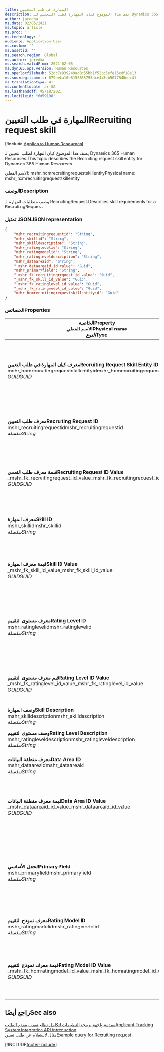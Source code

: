 ```yaml
---
title: المهارة في طلب التعيين
description: يصف هذا الموضوع كيان المهارة لطلب التعيين لـ Dynamics 365 Human Resources.
author: jaredha
ms.date: 02/05/2021
ms.topic: article
ms.prod: ''
ms.technology: ''
audience: Application User
ms.custom: ''
ms.assetid: ''
ms.search.region: Global
ms.author: jaredha
ms.search.validFrom: 2021-02-05
ms.dyn365.ops.version: Human Resources
ms.openlocfilehash: 52dc7a839249ad8d55bb1f52cc5efe15cdf18e13
ms.sourcegitcommit: 879ee8a10e6158885795dce4b3db5077540eec41
ms.translationtype: HT
ms.contentlocale: ar-SA
ms.lasthandoff: 05/18/2021
ms.locfileid: "6059198"
---
```

# <a name="recruiting-request-skill"></a><span data-ttu-id="cda44-103">المهارة في طلب التعيين</span><span class="sxs-lookup"><span data-stu-id="cda44-103">Recruiting request skill</span></span>

[!include [Applies to Human Resources](../includes/applies-to-hr.md)]

<span data-ttu-id="cda44-104">يصف هذا الموضوع كيان المهارة لطلب التعيين لـ Dynamics 365 Human Resources.</span><span class="sxs-lookup"><span data-stu-id="cda44-104">This topic describes the Recruiting request skill entity for Dynamics 365 Human Resources.</span></span>

<span data-ttu-id="cda44-105">الاسم الفعلي: mshr_hcmrecruitingrequestskillentity</span><span class="sxs-lookup"><span data-stu-id="cda44-105">Physical name: mshr_hcmrecruitingrequestskillentity</span></span>

### <a name="description"></a><span data-ttu-id="cda44-106">الوصف</span><span class="sxs-lookup"><span data-stu-id="cda44-106">Description</span></span>

<span data-ttu-id="cda44-107">وصف متطلبات المهارة لـ RecruitingRequest.</span><span class="sxs-lookup"><span data-stu-id="cda44-107">Describes skill requirements for a RecruitingRequest.</span></span>

### <a name="json-representation"></a><span data-ttu-id="cda44-108">تمثيل JSON</span><span class="sxs-lookup"><span data-stu-id="cda44-108">JSON representation</span></span>

```json
{
    "mshr_recruitingrequestid": "String",
    "mshr_skillid": "String",
    "mshr_skilldescription": "String",
    "mshr_ratinglevelid": "String",
    "mshr_ratingmodelid": "String",
    "mshr_ratingleveldescription": "String",
    "mshr_dataareaid": "String",
    "_mshr_dataareaid_id_value": "Guid",
    "mshr_primaryfield": "String",
    "_mshr_fk_recruitingrequest_id_value": "Guid",
    "_mshr_fk_skill_id_value": "Guid",
    "_mshr_fk_ratinglevel_id_value": "Guid",
    "_mshr_fk_ratingmodel_id_value": "Guid",
    "mshr_hcmrecruitingrequestskillentityid": "Guid"
}
```

### <a name="properties"></a><span data-ttu-id="cda44-109">الخصائص</span><span class="sxs-lookup"><span data-stu-id="cda44-109">Properties</span></span>

| <span data-ttu-id="cda44-110">الخاصية</span><span class="sxs-lookup"><span data-stu-id="cda44-110">Property</span></span><br><span data-ttu-id="cda44-111">**الاسم الفعلي**</span><span class="sxs-lookup"><span data-stu-id="cda44-111">**Physical name**</span></span><br><span data-ttu-id="cda44-112">**_النوع_**</span><span class="sxs-lookup"><span data-stu-id="cda44-112">**_Type_**</span></span> | <span data-ttu-id="cda44-113">استخدام</span><span class="sxs-lookup"><span data-stu-id="cda44-113">Use</span></span> | <span data-ttu-id="cda44-114">الوصف</span><span class="sxs-lookup"><span data-stu-id="cda44-114">Description</span></span> |
| --- | --- | --- |
| <span data-ttu-id="cda44-115">**معرف كيان المهارة في طلب التعيين**</span><span class="sxs-lookup"><span data-stu-id="cda44-115">**Recruiting Request Skill Entity ID**</span></span><br><span data-ttu-id="cda44-116">mshr_hcmrecruitingrequestskillentityid</span><span class="sxs-lookup"><span data-stu-id="cda44-116">mshr_hcmrecruitingrequestskillentityid</span></span><br><span data-ttu-id="cda44-117">*GUID*</span><span class="sxs-lookup"><span data-stu-id="cda44-117">*GUID*</span></span> | <span data-ttu-id="cda44-118">للقراءة فقط</span><span class="sxs-lookup"><span data-stu-id="cda44-118">Read-only</span></span><br><span data-ttu-id="cda44-119">مطلوب</span><span class="sxs-lookup"><span data-stu-id="cda44-119">Required</span></span> | <span data-ttu-id="cda44-120">معرف فريد منشأ بواسطة النظام لسجل **المهارة في طلب التعيين**.</span><span class="sxs-lookup"><span data-stu-id="cda44-120">System-generated unique identifier for the **Recruiting Request Skill** record.</span></span> |
| <span data-ttu-id="cda44-121">**معرف طلب التعيين**</span><span class="sxs-lookup"><span data-stu-id="cda44-121">**Recruiting Request ID**</span></span><br><span data-ttu-id="cda44-122">mshr_recruitingrequestid</span><span class="sxs-lookup"><span data-stu-id="cda44-122">mshr_recruitingrequestid</span></span><br><span data-ttu-id="cda44-123">*سلسلة*</span><span class="sxs-lookup"><span data-stu-id="cda44-123">*String*</span></span> | <span data-ttu-id="cda44-124">الكتابة مرة واحدة</span><span class="sxs-lookup"><span data-stu-id="cda44-124">Write-once</span></span><br><span data-ttu-id="cda44-125">مطلوب</span><span class="sxs-lookup"><span data-stu-id="cda44-125">Required</span></span> | <span data-ttu-id="cda44-126">المعرف الفريد القابل للقراءة من قبل المستخدم لطلب التعيين المقترن.</span><span class="sxs-lookup"><span data-stu-id="cda44-126">The user-readable unique identifier of the associated recruiting request.</span></span> |
| <span data-ttu-id="cda44-127">**قيمة معرف طلب التعيين**</span><span class="sxs-lookup"><span data-stu-id="cda44-127">**Recruiting Request ID Value**</span></span><br><span data-ttu-id="cda44-128">_mshr_fk_recruitingrequest_id_value</span><span class="sxs-lookup"><span data-stu-id="cda44-128">_mshr_fk_recruitingrequest_id_value</span></span><br><span data-ttu-id="cda44-129">*GUID*</span><span class="sxs-lookup"><span data-stu-id="cda44-129">*GUID*</span></span> | <span data-ttu-id="cda44-130">للقراءة فقط</span><span class="sxs-lookup"><span data-stu-id="cda44-130">Read-only</span></span><br><span data-ttu-id="cda44-131">مطلوب</span><span class="sxs-lookup"><span data-stu-id="cda44-131">Required</span></span><br> <span data-ttu-id="cda44-132">المفتاح الخارجي: mshr_hcmrecruitingrequestentityid لكيان mshr_hcmrecruitingrequestentity</span><span class="sxs-lookup"><span data-stu-id="cda44-132">Foreign key: mshr_hcmrecruitingrequestentityid of mshr_hcmrecruitingrequestentity entity</span></span> | <span data-ttu-id="cda44-133">المعرف الفريد المنشأ بواسطة النظام لطلب التعيين المقترن.</span><span class="sxs-lookup"><span data-stu-id="cda44-133">System-generated unique identifier of the associated recruiting request.</span></span> |
| <span data-ttu-id="cda44-134">**معرف المهارة**</span><span class="sxs-lookup"><span data-stu-id="cda44-134">**Skill ID**</span></span><br><span data-ttu-id="cda44-135">mshr_skillid</span><span class="sxs-lookup"><span data-stu-id="cda44-135">mshr_skillid</span></span><br><span data-ttu-id="cda44-136">*سلسلة*</span><span class="sxs-lookup"><span data-stu-id="cda44-136">*String*</span></span><br> | <span data-ttu-id="cda44-137">الكتابة مرة واحدة</span><span class="sxs-lookup"><span data-stu-id="cda44-137">Write-once</span></span><br><span data-ttu-id="cda44-138">مطلوب</span><span class="sxs-lookup"><span data-stu-id="cda44-138">Required</span></span> | <span data-ttu-id="cda44-139">المعرف الفريد القابل للقراءة من قبل المستخدم للمهارة المطلوبة.</span><span class="sxs-lookup"><span data-stu-id="cda44-139">The user-readable unique identifier of the required skill.</span></span> |
| <span data-ttu-id="cda44-140">**قيمة معرف المهارة**</span><span class="sxs-lookup"><span data-stu-id="cda44-140">**Skill ID Value**</span></span><br><span data-ttu-id="cda44-141">_mshr_fk_skill_id_value</span><span class="sxs-lookup"><span data-stu-id="cda44-141">_mshr_fk_skill_id_value</span></span><br><span data-ttu-id="cda44-142">*GUID*</span><span class="sxs-lookup"><span data-stu-id="cda44-142">*GUID*</span></span> | <span data-ttu-id="cda44-143">للقراءة فقط</span><span class="sxs-lookup"><span data-stu-id="cda44-143">Read-only</span></span><br><span data-ttu-id="cda44-144">مطلوب</span><span class="sxs-lookup"><span data-stu-id="cda44-144">Required</span></span><br><span data-ttu-id="cda44-145">المفتاح الخارجي: mshr_hcmskillentityid للكيان mshr_hcmskillentity</span><span class="sxs-lookup"><span data-stu-id="cda44-145">Foreign key: mshr_hcmskillentityid of mshr_hcmskillentity entity</span></span> | <span data-ttu-id="cda44-146">معرف فريد منشأ بواسطة النظام للمهارة المطلوبة.</span><span class="sxs-lookup"><span data-stu-id="cda44-146">System-generated unique identifier of the required skill.</span></span> |
| <span data-ttu-id="cda44-147">**معرف مستوى التقييم**</span><span class="sxs-lookup"><span data-stu-id="cda44-147">**Rating Level ID**</span></span><br><span data-ttu-id="cda44-148">mshr_ratinglevelid</span><span class="sxs-lookup"><span data-stu-id="cda44-148">mshr_ratinglevelid</span></span><br><span data-ttu-id="cda44-149">*سلسلة*</span><span class="sxs-lookup"><span data-stu-id="cda44-149">*String*</span></span> | <span data-ttu-id="cda44-150">الكتابة مرة واحدة</span><span class="sxs-lookup"><span data-stu-id="cda44-150">Write-once</span></span><br><span data-ttu-id="cda44-151">اختياري</span><span class="sxs-lookup"><span data-stu-id="cda44-151">Optional</span></span> | <span data-ttu-id="cda44-152">قيمة مستوى المهارة المطلوبة المحددة للوظيفة، استنادا إلى نموذج التقييم المعين للمهارة.</span><span class="sxs-lookup"><span data-stu-id="cda44-152">The required skill level value selected for the job, based on the rating model assigned to the skill.</span></span> |
| <span data-ttu-id="cda44-153">**قيم معرف مستوى التقييم**</span><span class="sxs-lookup"><span data-stu-id="cda44-153">**Rating Level ID Value**</span></span><br><span data-ttu-id="cda44-154">_mshr_fk_ratinglevel_id_value</span><span class="sxs-lookup"><span data-stu-id="cda44-154">_mshr_fk_ratinglevel_id_value</span></span><br><span data-ttu-id="cda44-155">*GUID*</span><span class="sxs-lookup"><span data-stu-id="cda44-155">*GUID*</span></span> | <span data-ttu-id="cda44-156">للقراءة فقط</span><span class="sxs-lookup"><span data-stu-id="cda44-156">Read-only</span></span><br><span data-ttu-id="cda44-157">اختياري</span><span class="sxs-lookup"><span data-stu-id="cda44-157">Optional</span></span><br><span data-ttu-id="cda44-158">المفتاح الخارجي: mshr_hcmratinglevelentityid للكيان mshr_hcmratinglevelentity</span><span class="sxs-lookup"><span data-stu-id="cda44-158">Foreign key: mshr_hcmratinglevelentityid of mshr_hcmratinglevelentity entity</span></span> | <span data-ttu-id="cda44-159">معرف فريد منشأ بواسطة النظام للمستوى.</span><span class="sxs-lookup"><span data-stu-id="cda44-159">System-generated unique identifier for the level.</span></span> |
| <span data-ttu-id="cda44-160">**وصف المهارة**</span><span class="sxs-lookup"><span data-stu-id="cda44-160">**Skill Description**</span></span><br><span data-ttu-id="cda44-161">mshr_skilldescription</span><span class="sxs-lookup"><span data-stu-id="cda44-161">mshr_skilldescription</span></span><br><span data-ttu-id="cda44-162">*سلسلة*</span><span class="sxs-lookup"><span data-stu-id="cda44-162">*String*</span></span> | <span data-ttu-id="cda44-163">للقراءة فقط</span><span class="sxs-lookup"><span data-stu-id="cda44-163">Read-only</span></span><br><span data-ttu-id="cda44-164">مطلوب</span><span class="sxs-lookup"><span data-stu-id="cda44-164">Required</span></span> | <span data-ttu-id="cda44-165">وصف المهارة.</span><span class="sxs-lookup"><span data-stu-id="cda44-165">The skill description.</span></span> |
| <span data-ttu-id="cda44-166">**وصف مستوى التقييم**</span><span class="sxs-lookup"><span data-stu-id="cda44-166">**Rating Level Description**</span></span><br><span data-ttu-id="cda44-167">mshr_ratingleveldescription</span><span class="sxs-lookup"><span data-stu-id="cda44-167">mshr_ratingleveldescription</span></span><br><span data-ttu-id="cda44-168">*سلسلة*</span><span class="sxs-lookup"><span data-stu-id="cda44-168">*String*</span></span> | <span data-ttu-id="cda44-169">للقراءة فقط</span><span class="sxs-lookup"><span data-stu-id="cda44-169">Read-only</span></span><br><span data-ttu-id="cda44-170">اختياري</span><span class="sxs-lookup"><span data-stu-id="cda44-170">Optional</span></span> | <span data-ttu-id="cda44-171">صف مستوى المهارة المحدد.</span><span class="sxs-lookup"><span data-stu-id="cda44-171">The description of the selected skill level.</span></span> |
| <span data-ttu-id="cda44-172">**معرف منطقة البيانات**</span><span class="sxs-lookup"><span data-stu-id="cda44-172">**Data Area ID**</span></span><br><span data-ttu-id="cda44-173">mshr_dataareaid</span><span class="sxs-lookup"><span data-stu-id="cda44-173">mshr_dataareaid</span></span><br><span data-ttu-id="cda44-174">*سلسلة*</span><span class="sxs-lookup"><span data-stu-id="cda44-174">*String*</span></span> | <span data-ttu-id="cda44-175">قراءة/كتابة</span><span class="sxs-lookup"><span data-stu-id="cda44-175">Read/write</span></span><br><span data-ttu-id="cda44-176">اختياري</span><span class="sxs-lookup"><span data-stu-id="cda44-176">Optional</span></span> | <span data-ttu-id="cda44-177">يحدد الكيان القانوني (الشركة).</span><span class="sxs-lookup"><span data-stu-id="cda44-177">Specifies the legal entity (company).</span></span> |
| <span data-ttu-id="cda44-178">**قيمة معرف منطقة البيانات**</span><span class="sxs-lookup"><span data-stu-id="cda44-178">**Data Area ID Value**</span></span><br><span data-ttu-id="cda44-179">_mshr_dataareaid_id_value</span><span class="sxs-lookup"><span data-stu-id="cda44-179">_mshr_dataareaid_id_value</span></span><br><span data-ttu-id="cda44-180">*GUID*</span><span class="sxs-lookup"><span data-stu-id="cda44-180">*GUID*</span></span> | <span data-ttu-id="cda44-181">للقراءة فقط</span><span class="sxs-lookup"><span data-stu-id="cda44-181">Read-only</span></span><br><span data-ttu-id="cda44-182">اختياري</span><span class="sxs-lookup"><span data-stu-id="cda44-182">Optional</span></span><br><span data-ttu-id="cda44-183">المفتاح الخارجي: cdm_companyid للكيان cdm_company</span><span class="sxs-lookup"><span data-stu-id="cda44-183">Foreign key: cdm_companyid of cdm_company entity</span></span> | <span data-ttu-id="cda44-184">قيمة GUID تم إنشاؤها بواسطة النظام لتعرف الكيان القانوني (الشركة).</span><span class="sxs-lookup"><span data-stu-id="cda44-184">System-generated GUID value identifying the legal entity (company).</span></span> |
| <span data-ttu-id="cda44-185">**الحقل الأساسي**</span><span class="sxs-lookup"><span data-stu-id="cda44-185">**Primary Field**</span></span><br><span data-ttu-id="cda44-186">mshr_primaryfield</span><span class="sxs-lookup"><span data-stu-id="cda44-186">mshr_primaryfield</span></span><br><span data-ttu-id="cda44-187">*سلسلة*</span><span class="sxs-lookup"><span data-stu-id="cda44-187">*String*</span></span> | <span data-ttu-id="cda44-188">للقراءة فقط</span><span class="sxs-lookup"><span data-stu-id="cda44-188">Read-only</span></span><br><span data-ttu-id="cda44-189">مطلوب</span><span class="sxs-lookup"><span data-stu-id="cda44-189">Required</span></span> | <span data-ttu-id="cda44-190">سلسلة متصلة من قيمة طلب التعيين ومعرف المهارة كأسلوب آخر لتعريف السجل بشكل فريد.</span><span class="sxs-lookup"><span data-stu-id="cda44-190">Concatenation of Recruiting Request value and Skill ID as another method to uniquely identify the record.</span></span> |
| <span data-ttu-id="cda44-191">**معرف نموذج التقييم**</span><span class="sxs-lookup"><span data-stu-id="cda44-191">**Rating Model ID**</span></span><br><span data-ttu-id="cda44-192">mshr_ratingmodelid</span><span class="sxs-lookup"><span data-stu-id="cda44-192">mshr_ratingmodelid</span></span><br><span data-ttu-id="cda44-193">*سلسلة*</span><span class="sxs-lookup"><span data-stu-id="cda44-193">*String*</span></span> | <span data-ttu-id="cda44-194">قراءة-كتابة</span><span class="sxs-lookup"><span data-stu-id="cda44-194">Read-write</span></span><br><span data-ttu-id="cda44-195">مطلوب</span><span class="sxs-lookup"><span data-stu-id="cda44-195">Required</span></span> | <span data-ttu-id="cda44-196">نموذج التقييم المستخدم لتقييم المهارة.</span><span class="sxs-lookup"><span data-stu-id="cda44-196">The rating model used to rate the skill.</span></span> |
| <span data-ttu-id="cda44-197">**قيمة معرف نموذج التقييم**</span><span class="sxs-lookup"><span data-stu-id="cda44-197">**Rating Model ID Value**</span></span><br><span data-ttu-id="cda44-198">_mshr_fk_hcmratingmodel_id_value</span><span class="sxs-lookup"><span data-stu-id="cda44-198">_mshr_fk_hcmratingmodel_id_value</span></span><br><span data-ttu-id="cda44-199">*GUID*</span><span class="sxs-lookup"><span data-stu-id="cda44-199">*GUID*</span></span> | <span data-ttu-id="cda44-200">للقراءة فقط</span><span class="sxs-lookup"><span data-stu-id="cda44-200">Read-only</span></span><br><span data-ttu-id="cda44-201">مطلوب</span><span class="sxs-lookup"><span data-stu-id="cda44-201">Required</span></span><br><span data-ttu-id="cda44-202">المفتاح الخارجي: mshr_hcmratingmodelentityid للكيان mshr_hcmratingmodelentity</span><span class="sxs-lookup"><span data-stu-id="cda44-202">Foreign key: mshr_hcmratingmodelentityid of mshr_hcmratingmodelentity entity</span></span> | <span data-ttu-id="cda44-203">المعرف الفريد الذي تم إنشاؤه بواسطة النظام لنموذج التقييم المستخدم لتقييم المهارة.</span><span class="sxs-lookup"><span data-stu-id="cda44-203">System-generated unique identifier of the rating model used to rate the skill.</span></span> |

## <a name="see-also"></a><span data-ttu-id="cda44-204">راجع أيضًا</span><span class="sxs-lookup"><span data-stu-id="cda44-204">See also</span></span>

[<span data-ttu-id="cda44-205">مقدمة واجهة برمجة التطبيقات لتكامل نظام تعقب مقدم الطلب</span><span class="sxs-lookup"><span data-stu-id="cda44-205">Applicant Tracking System integration API introduction</span></span>](hr-admin-integration-ats-api-introduction.md)<br>
[<span data-ttu-id="cda44-206">مثال لاستعلام عن طلب تعيين</span><span class="sxs-lookup"><span data-stu-id="cda44-206">Example query for Recruiting request</span></span>](hr-admin-integration-ats-api-recruiting-request-example-query.md)


[!INCLUDE[footer-include](../includes/footer-banner.md)]